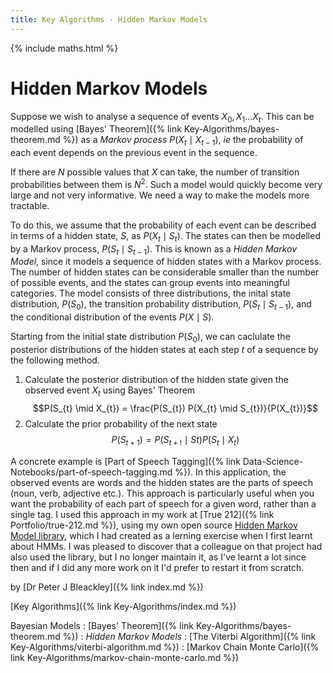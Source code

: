 ```yaml
---
title: Key Algorithms - Hidden Markov Models
---
```


{% include maths.html %}

# Hidden Markov Models

Suppose we wish to analyse a sequence of events $X_{0},X_{1}...X_{t}$. This can be modelled using [Bayes' Theorem]({% link Key-Algorithms/bayes-theorem.md %}) as a *Markov process* $P(X_{t} \mid X_{t-1} )$, *ie* the probability of each event depends on the previous event in the sequence.

If there are $N$ possible values that $X$ can take, the number of transition probabilities between them is $N^{2}$. Such a model would quickly become very large and not very informative. We need a way to make the models more tractable.

To do this, we assume that the probability of each event can be described in terms of a hidden state, $S$, as $P(X_{t} \mid S_{t})$. The states can then be modelled by a Markov process, $P(S_{t} \mid S_{t-1})$. This is known as a *Hidden Markov Model*, since it models a sequence of hidden states with a Markov process. The number of hidden states can be considerable smaller than the number of possible events, and the states can group events into meaningful categories. The model consists of three distributions, the inital state distribution, $P(S_{0})$, the transition probability distribution, $P(S_{t} \mid S_{t-1})$, and the conditional distribution of the events $P(X \mid S)$. 

Starting from the initial state distribution $P(S_{0})$, we can caclulate the posterior distributions of the hidden states at each step $t$ of a sequence by the following method.

1. Calculate the posterior distribution of the hidden state given the observed event $X_{t}$ using Bayes' Theorem
$$P(S_{t} \mid X_{t}) = \frac{P(S_{t}) P(X_{t} \mid  S_{t})}{P(X_{t})}$$
2. Calculate the prior probability of the next state
$$P(S_{t+1}) = P(S_{t+!} \mid S{t}) P(S_{t} \mid {X_t})$$


A concrete example is [Part of Speech Tagging]({% link Data-Science-Notebooks/part-of-speech-tagging.md %}). In this application, the observed events are words and the hidden states are the parts of speech (noun, verb, adjective etc.). This approach is particularly useful when you want the probability of each part of speech for a given word, rather than a single tag. I used this approach in my work at [True 212]({% link Portfolio/true-212.md %}), using my own open source [Hidden Markov Model library](https://pypi.python.org/pypi/Markov), which I had created as a lerning exercise when I first learnt about HMMs. I was pleased to discover that a colleague on that project had also used the library, but I no longer maintain it, as I've learnt a lot since then and if I did any more work on it I'd prefer to restart it from scratch.

by [Dr Peter J Bleackley]({% link index.md %})

[Key Algorithms]({% link Key-Algorithms/index.md %})

Bayesian Models
: [Bayes' Theorem]({% link Key-Algorithms/bayes-theorem.md %})
: *Hidden Markov Models*
: [The Viterbi Algorithm]({% link Key-Algorithms/viterbi-algorithm.md %})
: [Markov Chain Monte Carlo]({% link Key-Algorithms/markov-chain-monte-carlo.md %})
